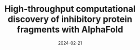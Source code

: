 ---
title: "High-throughput computational discovery of inhibitory protein fragments with AlphaFold"
date: "2024-02-21"
authors: "Savinov A, Swanson S, Keating AE, Li GW"
reviewers: "San Felipe CJ, Bajaj P, Fraser JS"
image: "/static/img/reviews/2024_san_felipe_savinov.png"

peer-review:
 - biorxiv_version: "2023.12.19.572389v1"
 - disqus: "2xsgb7k"
---